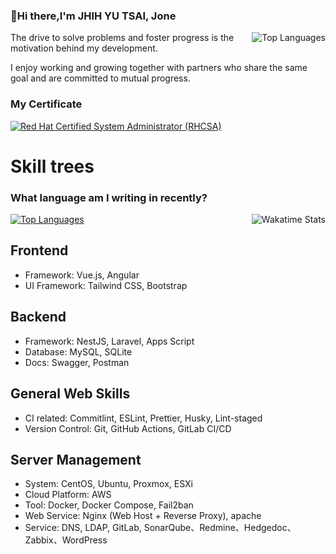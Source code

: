 ### 👋Hi there,I'm JHIH YU TSAI, Jone 

[<img align="right" alt="Top Languages" src="https://github-readme-stats.vercel.app/api?username=a20688392&show_icons=true&theme=transparent">](https://github.com/anuraghazra/github-readme-stats)

The drive to solve problems and foster progress is the motivation behind my development.

I enjoy working and growing together with partners who share the same goal and are committed to mutual progress.


### My Certificate
<!--START_SECTION:badges-->
[![Red Hat Certified System Administrator (RHCSA)](https://images.credly.com/size/110x110/images/572de0ba-2c59-4816-a59d-b0e1687e45ee/image.png)](http://www.credly.com/badges/19c4a003-17d0-4bc0-a704-15903f6f3340 "Red Hat Certified System Administrator (RHCSA)")
<!--END_SECTION:badges-->

# Skill trees

### What language am I writing in recently?

[<img align="right" alt="Wakatime Stats" src="https://github-readme-stats.vercel.app/api/wakatime?username=a20688392&layout=compact&theme=transparent&hide=Perl,Other">](https://wakatime.com/@a20688392)

[<img alt="Top Languages" src="https://github-readme-stats.vercel.app/api/top-langs/?username=a20688392&layout=compact">](https://github.com/anuraghazra/github-readme-stats)


## Frontend

- Framework: Vue.js, Angular
- UI Framework: Tailwind CSS, Bootstrap

## Backend

- Framework: NestJS, Laravel, Apps Script
- Database: MySQL, SQLite
- Docs: Swagger, Postman

## General Web Skills

- CI related: Commitlint, ESLint, Prettier, Husky, Lint-staged
- Version Control: Git, GitHub Actions, GitLab CI/CD

## Server Management

- System: CentOS, Ubuntu, Proxmox, ESXi
- Cloud Platform: AWS
- Tool: Docker, Docker Compose, Fail2ban
- Web Service: Nginx (Web Host + Reverse Proxy), apache
- Service: DNS, LDAP, GitLab, SonarQube、Redmine、Hedgedoc、Zabbix、WordPress
